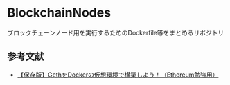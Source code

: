 # BlockchainNodes
ブロックチェーンノード用を実行するためのDockerfile等をまとめるリポジトリ

## 参考文献
 - [【保存版】GethをDockerの仮想環境で構築しよう！（Ethereum勉強用）](https://note.com/standenglish/n/n69b8c8ce60bf)
